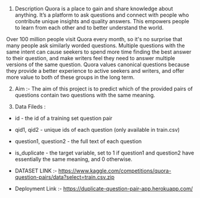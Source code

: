 1. Description
  Quora is a place to gain and share knowledge about anything. It’s a platform to ask questions and connect with people who contribute unique insights and quality answers. This empowers people to learn from each other and to better understand the world.

  Over 100 million people visit Quora every month, so it's no surprise that many people ask similarly worded questions. Multiple questions with the same intent can cause   seekers to spend more time finding the best answer to their question, and make writers feel they need to answer multiple versions of the same question. Quora values     canonical questions because they provide a better experience to active seekers and writers, and offer more value to both of these groups in the long term.

2. Aim :- The aim of this project is to predict which of the provided pairs of questions contain two questions with the same meaning. 

3. Data Fileds :
* id - the id of a training set question pair
* qid1, qid2 - unique ids of each question (only available in train.csv)
* question1, question2 - the full text of each question
* is_duplicate - the target variable, set to 1 if question1 and question2 have essentially the same meaning, and 0 otherwise.




* DATASET LINK :- https://www.kaggle.com/competitions/quora-question-pairs/data?select=train.csv.zip
* Deployment Link :- https://duplicate-question-pair-app.herokuapp.com/
